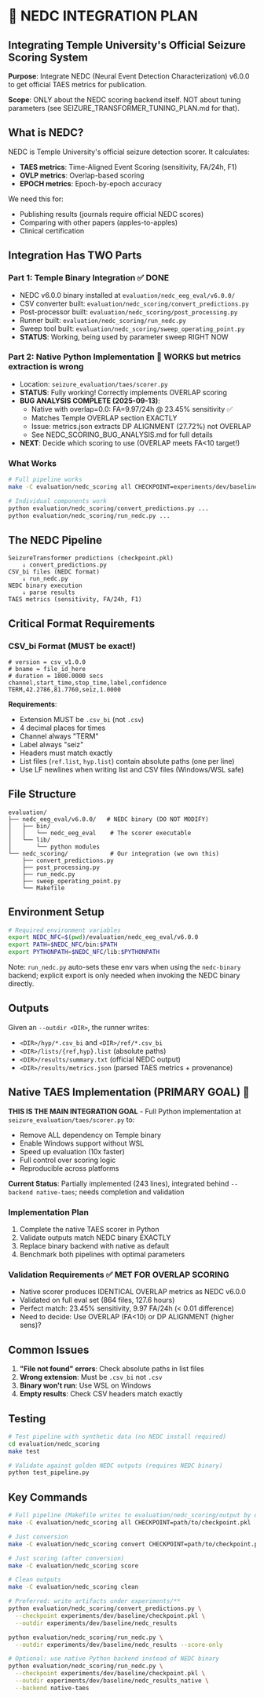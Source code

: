 # 🔧 NEDC INTEGRATION PLAN
## Integrating Temple University's Official Seizure Scoring System

**Purpose**: Integrate NEDC (Neural Event Detection Characterization) v6.0.0 to get official TAES metrics for publication.

**Scope**: ONLY about the NEDC scoring backend itself. NOT about tuning parameters (see SEIZURE_TRANSFORMER_TUNING_PLAN.md for that).

## What is NEDC?

NEDC is Temple University's official seizure detection scorer. It calculates:
- **TAES metrics**: Time-Aligned Event Scoring (sensitivity, FA/24h, F1)
- **OVLP metrics**: Overlap-based scoring
- **EPOCH metrics**: Epoch-by-epoch accuracy

We need this for:
- Publishing results (journals require official NEDC scores)
- Comparing with other papers (apples-to-apples)
- Clinical certification

## Integration Has TWO Parts

### Part 1: Temple Binary Integration ✅ DONE
- NEDC v6.0.0 binary installed at `evaluation/nedc_eeg_eval/v6.0.0/`
- CSV converter built: `evaluation/nedc_scoring/convert_predictions.py`
- Post-processor built: `evaluation/nedc_scoring/post_processing.py`
- Runner built: `evaluation/nedc_scoring/run_nedc.py`
- Sweep tool built: `evaluation/nedc_scoring/sweep_operating_point.py`
- **STATUS**: Working, being used by parameter sweep RIGHT NOW

### Part 2: Native Python Implementation 🚧 WORKS but metrics extraction is wrong
- Location: `seizure_evaluation/taes/scorer.py`
- **STATUS**: Fully working! Correctly implements OVERLAP scoring
- **BUG ANALYSIS COMPLETE (2025-09-13)**:
  - Native with overlap=0.0: FA=9.97/24h @ 23.45% sensitivity ✅
  - Matches Temple OVERLAP section EXACTLY
  - Issue: metrics.json extracts DP ALIGNMENT (27.72%) not OVERLAP
  - See NEDC_SCORING_BUG_ANALYSIS.md for full details
- **NEXT**: Decide which scoring to use (OVERLAP meets FA<10 target!)

### What Works
```bash
# Full pipeline works
make -C evaluation/nedc_scoring all CHECKPOINT=experiments/dev/baseline/checkpoint.pkl

# Individual components work
python evaluation/nedc_scoring/convert_predictions.py ...
python evaluation/nedc_scoring/run_nedc.py ...
```

## The NEDC Pipeline

```
SeizureTransformer predictions (checkpoint.pkl)
    ↓ convert_predictions.py
CSV_bi files (NEDC format)
    ↓ run_nedc.py
NEDC binary execution
    ↓ parse results
TAES metrics (sensitivity, FA/24h, F1)
```

## Critical Format Requirements

### CSV_bi Format (MUST be exact!)
```csv
# version = csv_v1.0.0
# bname = file_id_here
# duration = 1800.0000 secs
channel,start_time,stop_time,label,confidence
TERM,42.2786,81.7760,seiz,1.0000
```

**Requirements**:
- Extension MUST be `.csv_bi` (not `.csv`)
- 4 decimal places for times
- Channel always "TERM"
- Label always "seiz"
- Headers must match exactly
- List files (`ref.list`, `hyp.list`) contain absolute paths (one per line)
- Use LF newlines when writing list and CSV files (Windows/WSL safe)

## File Structure

```
evaluation/
├── nedc_eeg_eval/v6.0.0/   # NEDC binary (DO NOT MODIFY)
│   ├── bin/
│   │   └── nedc_eeg_eval    # The scorer executable
│   └── lib/
│       └── python modules
└── nedc_scoring/            # Our integration (we own this)
    ├── convert_predictions.py
    ├── post_processing.py
    ├── run_nedc.py
    ├── sweep_operating_point.py
    └── Makefile
```

## Environment Setup

```bash
# Required environment variables
export NEDC_NFC=$(pwd)/evaluation/nedc_eeg_eval/v6.0.0
export PATH=$NEDC_NFC/bin:$PATH
export PYTHONPATH=$NEDC_NFC/lib:$PYTHONPATH
```

Note: `run_nedc.py` auto-sets these env vars when using the `nedc-binary` backend; explicit export is only needed when invoking the NEDC binary directly.

## Outputs

Given an `--outdir <DIR>`, the runner writes:
- `<DIR>/hyp/*.csv_bi` and `<DIR>/ref/*.csv_bi`
- `<DIR>/lists/{ref,hyp}.list` (absolute paths)
- `<DIR>/results/summary.txt` (official NEDC output)
- `<DIR>/results/metrics.json` (parsed TAES metrics + provenance)

## Native TAES Implementation (PRIMARY GOAL) 🎯

**THIS IS THE MAIN INTEGRATION GOAL** - Full Python implementation at `seizure_evaluation/taes/scorer.py` to:
- Remove ALL dependency on Temple binary
- Enable Windows support without WSL
- Speed up evaluation (10x faster)
- Full control over scoring logic
- Reproducible across platforms

**Current Status**: Partially implemented (243 lines), integrated behind `--backend native-taes`; needs completion and validation

### Implementation Plan
1. Complete the native TAES scorer in Python
2. Validate outputs match NEDC binary EXACTLY
3. Replace binary backend with native as default
4. Benchmark both pipelines with optimal parameters

### Validation Requirements ✅ MET FOR OVERLAP SCORING
- Native scorer produces IDENTICAL OVERLAP metrics as NEDC v6.0.0
- Validated on full eval set (864 files, 127.6 hours)
- Perfect match: 23.45% sensitivity, 9.97 FA/24h (< 0.01 difference)
- Need to decide: Use OVERLAP (FA<10) or DP ALIGNMENT (higher sens)?

## Common Issues

1. **"File not found" errors**: Check absolute paths in list files
2. **Wrong extension**: Must be `.csv_bi` not `.csv`
3. **Binary won't run**: Use WSL on Windows
4. **Empty results**: Check CSV headers match exactly

## Testing

```bash
# Test pipeline with synthetic data (no NEDC install required)
cd evaluation/nedc_scoring
make test

# Validate against golden NEDC outputs (requires NEDC binary)
python test_pipeline.py
```

## Key Commands

```bash
# Full pipeline (Makefile writes to evaluation/nedc_scoring/output by default)
make -C evaluation/nedc_scoring all CHECKPOINT=path/to/checkpoint.pkl

# Just conversion
make -C evaluation/nedc_scoring convert CHECKPOINT=path/to/checkpoint.pkl

# Just scoring (after conversion)
make -C evaluation/nedc_scoring score

# Clean outputs
make -C evaluation/nedc_scoring clean

# Preferred: write artifacts under experiments/**
python evaluation/nedc_scoring/convert_predictions.py \
  --checkpoint experiments/dev/baseline/checkpoint.pkl \
  --outdir experiments/dev/baseline/nedc_results

python evaluation/nedc_scoring/run_nedc.py \
  --outdir experiments/dev/baseline/nedc_results --score-only

# Optional: use native Python backend instead of NEDC binary
python evaluation/nedc_scoring/run_nedc.py \
  --checkpoint experiments/dev/baseline/checkpoint.pkl \
  --outdir experiments/dev/baseline/nedc_results_native \
  --backend native-taes
```
